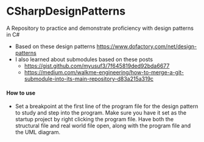 # CSharpDesignPatterns
A Repository to practice and demonstrate proficiency with design patterns in C#

- Based on these design patterns https://www.dofactory.com/net/design-patterns
- I also learned about submodules based on these posts
   - https://gist.github.com/myusuf3/7f645819ded92bda6677
   - https://medium.com/walkme-engineering/how-to-merge-a-git-submodule-into-its-main-repository-d83a215a319c

#### How to use
- Set a breakpoint at the first line of the program file for the design pattern to study and step into the program. Make sure you have it set as the startup project by right clicking the program file. Have both the structural file and real world file open, along with the program file and the UML diagram. 
